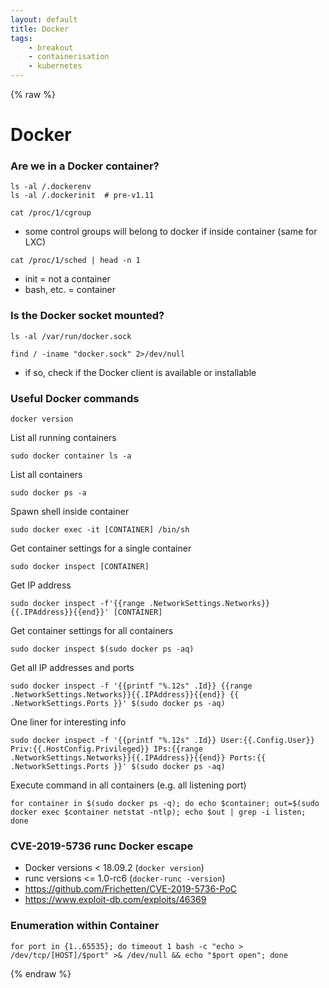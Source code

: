 ```yaml
---
layout: default
title: Docker
tags:
    - breakout
    - containerisation
    - kubernetes
---
```

{% raw %}
# Docker
### Are we in a Docker container?
```shell
ls -al /.dockerenv
ls -al /.dockerinit  # pre-v1.11
```

```shell
cat /proc/1/cgroup
```
- some control groups will belong to docker if inside container (same for LXC)

```shell
cat /proc/1/sched | head -n 1
```
- init = not a container
- bash, etc. = container

### Is the Docker socket mounted?
```shell
ls -al /var/run/docker.sock
```

```shell
find / -iname "docker.sock" 2>/dev/null
```
- if so, check if the Docker client is available or installable

### Useful Docker commands
```shell
docker version
```

List all running containers
```shell
sudo docker container ls -a
```

List all containers
```shell
sudo docker ps -a
```

Spawn shell inside container
```shell
sudo docker exec -it [CONTAINER] /bin/sh
```

Get container settings for a single container
```shell
sudo docker inspect [CONTAINER]
```

Get IP address
```shell
sudo docker inspect -f'{{range .NetworkSettings.Networks}}{{.IPAddress}}{{end}}' [CONTAINER]
```

Get container settings for all containers
```shell
sudo docker inspect $(sudo docker ps -aq)
```

Get all IP addresses and ports
```shell
sudo docker inspect -f '{{printf "%.12s" .Id}} {{range .NetworkSettings.Networks}}{{.IPAddress}}{{end}} {{ .NetworkSettings.Ports }}' $(sudo docker ps -aq)
```

One liner for interesting info
```shell
sudo docker inspect -f '{{printf "%.12s" .Id}} User:{{.Config.User}} Priv:{{.HostConfig.Privileged}} IPs:{{range .NetworkSettings.Networks}}{{.IPAddress}}{{end}} Ports:{{ .NetworkSettings.Ports }}' $(sudo docker ps -aq)
```

Execute command in all containers (e.g. all listening port)
```shell
for container in $(sudo docker ps -q); do echo $container; out=$(sudo docker exec $container netstat -ntlp); echo $out | grep -i listen; done
```

### CVE-2019-5736 runc Docker escape
- Docker versions < 18.09.2 (`docker version`)
- runc versions <= 1.0-rc6 (`docker-runc -version`)
- <https://github.com/Frichetten/CVE-2019-5736-PoC>
- <https://www.exploit-db.com/exploits/46369>


### Enumeration within Container
```shell
for port in {1..65535}; do timeout 1 bash -c "echo > /dev/tcp/[HOST]/$port" >& /dev/null && echo "$port open"; done
```
{% endraw %}